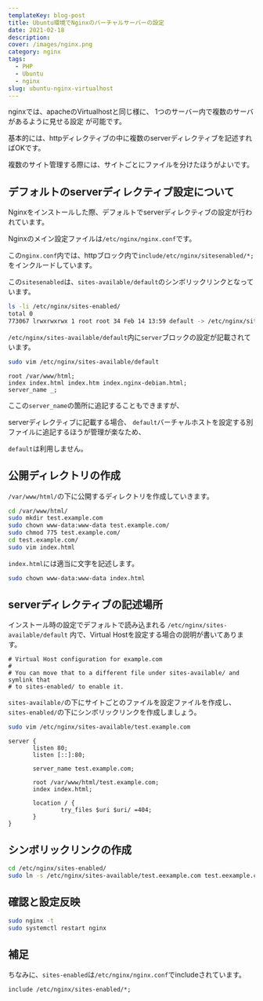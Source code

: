 ```yaml
---
templateKey: blog-post
title: Ubuntu環境でNginxのバーチャルサーバーの設定
date: 2021-02-18
description:
cover: /images/nginx.png
category: nginx
tags:
  - PHP
  - Ubuntu
  - nginx
slug: ubuntu-nginx-virtualhost
---
```


nginxでは、apacheのVirtualhostと同じ様に、
1つのサーバー内で複数のサーバがあるように見せる設定 が可能です。

基本的には、httpディレクティブの中に複数のserverディレクティブを記述すればOKです。

複数のサイト管理する際には、サイトごとにファイルを分けたほうがよいです。

## デフォルトのserverディレクティブ設定について

Nginxをインストールした際、デフォルトでserverディレクティブの設定が行われています。

Nginxのメイン設定ファイルは`/etc/nginx/nginx.conf`です。

この`nginx.conf`内では、httpブロック内で`include/etc/nginx/sitesenabled/*;`
をインクルードしています。

この`sitesenabled`は、`sites-available/default`のシンボリックリンクとなっています。

```bash
ls -li /etc/nginx/sites-enabled/
total 0
773067 lrwxrwxrwx 1 root root 34 Feb 14 13:59 default -> /etc/nginx/sites-available/default
```

`/etc/nginx/sites-available/default`内に`server`ブロックの設定が記載されています。

```bash
sudo vim /etc/nginx/sites-available/default
```

```text
root /var/www/html;
index index.html index.htm index.nginx-debian.html;
server_name _;
```

ここの`server_name`の箇所に追記することもできますが、

serverディレクティブに記載する場合、
`default`バーチャルホストを設定する別ファイルに追記するほうが管理が楽なため、

`default`は利用しません。

## 公開ディレクトリの作成

`/var/www/html/`の下に公開するディレクトリを作成していきます。

```bash
cd /var/www/html/
sudo mkdir test.example.com
sudo chown www-data:www-data test.example.com/
sudo chmod 775 test.example.com/
cd test.example.com/
sudo vim index.html
```

`index.html`には適当に文字を記述します。

```bash
sudo chown www-data:www-data index.html
```

## serverディレクティブの記述場所

インストール時の設定でデフォルトで読み込まれる
`/etc/nginx/sites-available/default`
内で、Virtual Hostを設定する場合の説明が書いてあります。

```text
# Virtual Host configuration for example.com
#
# You can move that to a different file under sites-available/ and symlink that
# to sites-enabled/ to enable it.
```

`sites-available/`の下にサイトごとのファイルを設定ファイルを作成し、
`sites-enabled/`の下にシンボリックリンクを作成しましょう。

```bash
sudo vim /etc/nginx/sites-available/test.example.com
```

```text
server {
       listen 80;
       listen [::]:80;

       server_name test.example.com;

       root /var/www/html/test.example.com;
       index index.html;

       location / {
               try_files $uri $uri/ =404;
       }
}
```

## シンボリックリンクの作成

```bash
cd /etc/nginx/sites-enabled/
sudo ln -s /etc/nginx/sites-available/test.eexample.com test.eexample.com
```

## 確認と設定反映

```bash
sudo nginx -t
sudo systemctl restart nginx
```

## 補足

ちなみに、`sites-enabled`は`/etc/nginx/nginx.conf`でincludeされています。

```text
include /etc/nginx/sites-enabled/*;
```


